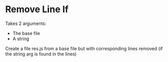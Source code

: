 # Remove Line If

Takes 2 arguments:
- The base file
- A string

Create a file res.js from a base file but with corresponding lines removed (if the string arg is found in the lines)